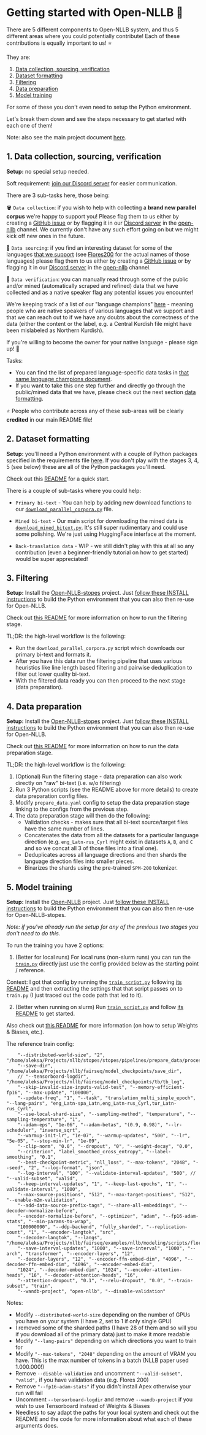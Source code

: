 # Getting started with Open-NLLB 🚀

There are 5 different components to Open-NLLB system, and thus 5 different areas where you could potentially contribute! Each of these contributions is equally important to us! ⭐

They are:
1. [Data collection, sourcing, verification](#data-collection-sourcing-verification)
2. [Dataset formatting](#dataset-formatting)
3. [Filtering](#filtering)
4. [Data preparation](#data-preparation)
5. [Model training](#model-training)

For some of these you don't even need to setup the Python environment.

Let's break them down and see the steps necessary to get started with each one of them!

Note: also see the main project document [here](https://docs.google.com/document/d/1Wt6Ze8mDnh_Dd-u3ahVndj0weTg5Gxo1rZG5aqWxIY0/edit#heading=h.2e9s1rv1npn0).

## 1. Data collection, sourcing, verification

**Setup:** no special setup needed.

Soft requirement: [join our Discord server](https://discord.gg/peBrCpheKE) for easier communication.

There are 3 sub-tasks here, those being:

🪣 `Data collection`: if you wish to help with collecting a **brand new parallel corpus** we're happy to support you! Please flag them to us either by creating a [GitHub issue](https://github.com/gordicaleksa/Open-NLLB/issues/new/choose) or by flagging it in our [Discord server](https://discord.gg/peBrCpheKE) in the [open-nllb](https://discord.gg/59DZDWgR5a) channel. We currently don't have any such effort going on but we might kick off new ones in the future.

🔎 `Data sourcing`: if you find an interesting dataset for some of the languages [that we support](https://github.com/gordicaleksa/Open-NLLB/blob/nllb_replication/examples/nllb/modeling/scripts/flores200/langs.txt) (see [Flores200](https://github.com/facebookresearch/flores/blob/main/flores200/README.md) for the actual names of those languages) please flag them to us either by creating a [GitHub issue](https://github.com/gordicaleksa/Open-NLLB/issues/new/choose) or by flagging it in our [Discord server](https://discord.gg/peBrCpheKE) in the [open-nllb](https://discord.gg/59DZDWgR5a) channel.

🚩 `Data verification`: you can manually read through some of the public and/or mined (automatically scraped and refined) data that we have collected and as a native speaker flag any potential issues you encounter!

We're keeping track of a list of our "language champions" [here](https://docs.google.com/document/d/1myp6qZImAdAKBQS0-V6DgcLb7wGMnSMvV92cLvDOJbw) - meaning people who are native speakers of various languages that we support and that we can reach out to if we have any doubts about the correctness of the data (either the content or the label, e.g. a Central Kurdish file might have been mislabeled as Northern Kurdish).

If you're willing to become the owner for your native language - please sign up! 🙏

Tasks:
* You can find the list of prepared language-specific data tasks in [that same language champions document](https://docs.google.com/document/d/1myp6qZImAdAKBQS0-V6DgcLb7wGMnSMvV92cLvDOJbw).
* If you want to take this one step further and directly go through the public/mined data that we have, please check out the next section [data formatting](#data-formatting).

⭐ People who contribute across any of these sub-areas will be clearly **credited** in our main README file!

## 2. Dataset formatting

**Setup:** you'll need a Python environment with a couple of Python packages specified in the requirements file [here](examples/nllb/data/requirements.txt). If you don't play with the stages 3, 4, 5 (see below) these are all of the Python packages you'll need.

Check out this [README](examples/nllb/data/README.md) for a quick start.

There is a couple of sub-tasks where you could help:
* `Primary bi-text` - You can help by adding new download functions to our [`download_parallel_corpora.py`](examples/nllb/data/download_parallel_corpora.py) file.

* `Mined bi-text` - Our main script for downloading the mined data is [`download_mined_bitext.py`](examples/nllb/data/download_mined_bitext.py). It's still super rudimentary and could use some polishing. We're just using HuggingFace interface at the moment.

* `Back-translation data` - WIP - we still didn't play with this at all so any contribution (even a beginner-friendly tutorial on how to get started) would be super appreciated!

## 3. Filtering

**Setup:** Install the [Open-NLLB-stopes](https://github.com/gordicaleksa/Open-NLLB-stopes) project. Just [follow these INSTALL instructions](INSTALL.md) to build the Python environment that you can also then re-use for Open-NLLB.

Check out [this README](https://github.com/gordicaleksa/Open-NLLB-stopes/tree/nllb_replication/stopes/pipelines/filtering) for more information on how to run the filtering stage.

TL;DR: the high-level workflow is the following:
* Run the `download_parallel_corpora.py` script which downloads our primary bi-text and formats it.
* After you have this data run the filtering pipeline that uses various heuristics like line length based filtering and pairwise deduplication to filter out lower quality bi-text.
* With the filtered data ready you can then proceed to the next stage (data preparation).

## 4. Data preparation

**Setup:** Install the [Open-NLLB-stopes](https://github.com/gordicaleksa/Open-NLLB-stopes) project. Just [follow these INSTALL instructions](INSTALL.md) to build the Python environment that you can also then re-use for Open-NLLB.

Check out [this README](https://github.com/gordicaleksa/Open-NLLB-stopes/tree/nllb_replication/stopes/pipelines/prepare_data) for more information on how to run the data preparation stage.

TL;DR: the high-level workflow is the following:
1. (Optional) Run the filtering stage - data preparation can also work directly on "raw" bi-text (i.e. w/o filtering)
2. Run 3 Python scripts (see the README above for more details) to create data preparation config files.
3. Modify `prepare_data.yaml` config to setup the data preparation stage linking to the configs from the previous step.
4. The data preparation stage will then do the following:
    - Validation checks - makes sure that all bi-text source/target files have the same number of lines.
    - Concatenates the data from all the datasets for a particular language direction (e.g. `eng_Latn-rus_Cyrl` might exist in datasets `A`, `B`, and `C` and so we concat all 3 of those files into a final one).
    - Deduplicates across all language directions and then shards the language direction files into smaller pieces.
    - Binarizes the shards using the pre-trained `SPM-200` tokenizer.

## 5. Model training

**Setup:** Install the [Open-NLLB](https://github.com/gordicaleksa/Open-NLLB) project. Just [follow these INSTALL instructions](INSTALL.md) to build the Python environment that you can also then re-use for Open-NLLB-stopes.

*Note: if you've already run the setup for any of the previous two stages you don't need to do this.*

To run the training you have 2 options:
1. (Better for local runs) For local runs (non-slurm runs) you can run the [`train.py`](fairseq_cli/train.py) directly just use the config provided below as the starting point / reference.

Context: I got that config by running the [`train_script.py`](examples/nllb/modeling/train/train_script.py) following [its README](examples/nllb/modeling/README.md) and then extracting the settings that that script passes on to `train.py` (I just traced out the code path that led to it).

2. (Better when running on slurm) Run [`train_script.py`](examples/nllb/modeling/train/train_script.py) and follow [its README](examples/nllb/modeling/README.md) to get started.

Also check out [this README](/home/aleksa/Projects/nllb/fairseq/fairseq_cli/README.md) for more information (on how to setup Weights & Biases, etc.).

The reference train config:
```
    "--distributed-world-size", "2", "/home/aleksa/Projects/nllb/stopes/stopes/pipelines/prepare_data/processed_data/data_bin/shard000:/home/aleksa/Projects/nllb/stopes/stopes/pipelines/prepare_data/processed_data/data_bin/shard001",
    "--save-dir", "/home/aleksa/Projects/nllb/fairseq/model_checkpoints/save_dir",
    // "--tensorboard-logdir", "/home/aleksa/Projects/nllb/fairseq/model_checkpoints/tb/tb_log",
    "--skip-invalid-size-inputs-valid-test", "--memory-efficient-fp16", "--max-update", "100000",
    "--update-freq", "1", "--task", "translation_multi_simple_epoch", "--lang-pairs", "eng_Latn-spa_Latn,eng_Latn-rus_Cyrl,tur_Latn-rus_Cyrl",
    "--use-local-shard-size", "--sampling-method", "temperature", "--sampling-temperature", "1",
    "--adam-eps", "1e-06", "--adam-betas", "(0.9, 0.98)", "--lr-scheduler", "inverse_sqrt",
    "--warmup-init-lr", "1e-07", "--warmup-updates", "500", "--lr", "5e-05", "--stop-min-lr", "1e-09",
    "--clip-norm", "0.0", "--dropout", "0", "--weight-decay", "0.0",
    "--criterion", "label_smoothed_cross_entropy", "--label-smoothing", "0.1",
    "--best-checkpoint-metric", "nll_loss", "--max-tokens", "2048", "--seed", "2", "--log-format", "json",
    "--log-interval", "100", "--validate-interval-updates", "500", // "--valid-subset", "valid",
    "--keep-interval-updates", "1", "--keep-last-epochs", "1", "--validate-interval", "1000",
    "--max-source-positions", "512", "--max-target-positions", "512", "--enable-m2m-validation",
    "--add-data-source-prefix-tags", "--share-all-embeddings", "--decoder-normalize-before",
    "--encoder-normalize-before", "--optimizer", "adam", "--fp16-adam-stats", "--min-params-to-wrap",
    "100000000", "--ddp-backend", "fully_sharded", "--replication-count", "1", "--encoder-langtok", "src",
    "--decoder-langtok", "--langs", "/home/aleksa/Projects/nllb/fairseq/examples/nllb/modeling/scripts/flores200/langs.txt",
    "--save-interval-updates", "1000", "--save-interval", "1000", "--arch", "transformer", "--encoder-layers", "12",
    "--decoder-layers", "12", "--encoder-ffn-embed-dim", "4096", "--decoder-ffn-embed-dim", "4096", "--encoder-embed-dim",
    "1024", "--decoder-embed-dim", "1024", "--encoder-attention-heads", "16", "--decoder-attention-heads", "16",
    "--attention-dropout", "0.1", "--relu-dropout", "0.0", "--train-subset", "train",
    "--wandb-project", "open-nllb", "--disable-validation"
```

Notes:
* Modify `--distributed-world-size` depending on the number of GPUs you have on your system (I have 2, set to 1 if only single GPU)
* I removed some of the sharded paths (I have 28 of them and so will you if you download all of the primary data) just to make it more readable
* Modify `"--lang-pairs"` depending on which directions you want to train for
* Modify `"--max-tokens", "2048"` depending on the amount of VRAM you have. This is the max number of tokens in a batch (NLLB paper used 1.000.000!)
* Remove `--disable-validation` and uncomment `"--valid-subset", "valid",` if you have validation data (e.g. Flores 200)
* Remove `"--fp16-adam-stats"` if you didn't install Apex otherwise your run will fail
* Uncomment `--tensorboard-logdir` and remove `--wandb-project` if you wish to use Tensorboard instead of Weights & Biases
* Needless to say adapt the paths for your local system and check out the README and the code for more information about what each of these arguments does.



